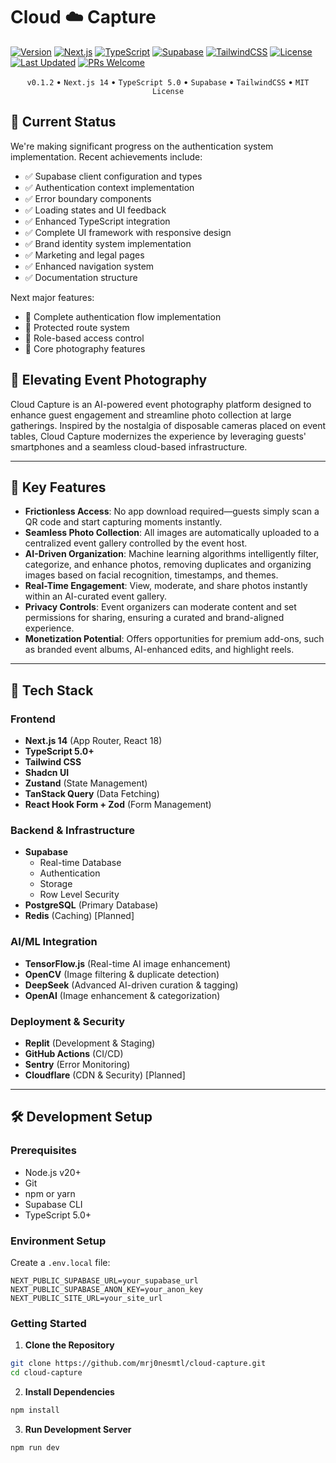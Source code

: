 # Cloud ☁️ Capture

[![Version](https://img.shields.io/badge/version-0.1.3-blue.svg)](https://github.com/mrj0nesmtl/cloud-capture/releases)
[![Next.js](https://img.shields.io/badge/Next.js-14-black)](https://nextjs.org/)
[![TypeScript](https://img.shields.io/badge/TypeScript-5.0-blue)](https://www.typescriptlang.org/)
[![Supabase](https://img.shields.io/badge/Supabase-Database-green)](https://supabase.io/)
[![TailwindCSS](https://img.shields.io/badge/TailwindCSS-Styling-38B2AC)](https://tailwindcss.com/)
[![License](https://img.shields.io/badge/license-MIT-green.svg)](LICENSE)
[![Last Updated](https://img.shields.io/badge/last%20updated-February%202024-brightgreen)](CHANGELOG.md)
[![PRs Welcome](https://img.shields.io/badge/PRs-welcome-brightgreen.svg)](CONTRIBUTING.md)

<!-- Replit-friendly version -->
<div align="center">

`v0.1.2` • `Next.js 14` • `TypeScript 5.0` • `Supabase` • `TailwindCSS` • `MIT License`

</div>

## 🎯 Current Status

We're making significant progress on the authentication system implementation. Recent achievements include:
- ✅ Supabase client configuration and types
- ✅ Authentication context implementation
- ✅ Error boundary components
- ✅ Loading states and UI feedback
- ✅ Enhanced TypeScript integration
- ✅ Complete UI framework with responsive design
- ✅ Brand identity system implementation
- ✅ Marketing and legal pages
- ✅ Enhanced navigation system
- ✅ Documentation structure

Next major features:
- 🔐 Complete authentication flow implementation
- 📱 Protected route system
- 🔑 Role-based access control
- 📸 Core photography features

## 📸 Elevating Event Photography

Cloud Capture is an AI-powered event photography platform designed to enhance guest engagement and streamline photo collection at large gatherings. Inspired by the nostalgia of disposable cameras placed on event tables, Cloud Capture modernizes the experience by leveraging guests' smartphones and a seamless cloud-based infrastructure.

---

## 🚀 Key Features

- **Frictionless Access**: No app download required—guests simply scan a QR code and start capturing moments instantly.
- **Seamless Photo Collection**: All images are automatically uploaded to a centralized event gallery controlled by the event host.
- **AI-Driven Organization**: Machine learning algorithms intelligently filter, categorize, and enhance photos, removing duplicates and organizing images based on facial recognition, timestamps, and themes.
- **Real-Time Engagement**: View, moderate, and share photos instantly within an AI-curated event gallery.
- **Privacy Controls**: Event organizers can moderate content and set permissions for sharing, ensuring a curated and brand-aligned experience.
- **Monetization Potential**: Offers opportunities for premium add-ons, such as branded event albums, AI-enhanced edits, and highlight reels.

---

## 🔧 Tech Stack

### Frontend
- **Next.js 14** (App Router, React 18)
- **TypeScript 5.0+**
- **Tailwind CSS**
- **Shadcn UI**
- **Zustand** (State Management)
- **TanStack Query** (Data Fetching)
- **React Hook Form + Zod** (Form Management)

### Backend & Infrastructure
- **Supabase**
  - Real-time Database
  - Authentication
  - Storage
  - Row Level Security
- **PostgreSQL** (Primary Database)
- **Redis** (Caching) [Planned]

### AI/ML Integration
- **TensorFlow.js** (Real-time AI image enhancement)
- **OpenCV** (Image filtering & duplicate detection)
- **DeepSeek** (Advanced AI-driven curation & tagging)
- **OpenAI** (Image enhancement & categorization)

### Deployment & Security
- **Replit** (Development & Staging)
- **GitHub Actions** (CI/CD)
- **Sentry** (Error Monitoring)
- **Cloudflare** (CDN & Security) [Planned]

---

## 🛠️ Development Setup

### Prerequisites
- Node.js v20+
- Git
- npm or yarn
- Supabase CLI
- TypeScript 5.0+

### Environment Setup
Create a `.env.local` file:
```env
NEXT_PUBLIC_SUPABASE_URL=your_supabase_url
NEXT_PUBLIC_SUPABASE_ANON_KEY=your_anon_key
NEXT_PUBLIC_SITE_URL=your_site_url
```

### Getting Started

1. **Clone the Repository**
```bash
git clone https://github.com/mrj0nesmtl/cloud-capture.git
cd cloud-capture
```

2. **Install Dependencies**
```bash
npm install
```

3. **Run Development Server**
```bash
npm run dev
```